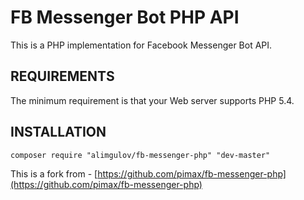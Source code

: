 FB Messenger Bot PHP API
========================

This is a PHP implementation for Facebook Messenger Bot API.

REQUIREMENTS
------------
The minimum requirement is that your Web server supports PHP 5.4.

INSTALLATION
------------

```
composer require "alimgulov/fb-messenger-php" "dev-master"
```

This is a fork from - [https://github.com/pimax/fb-messenger-php](https://github.com/pimax/fb-messenger-php)